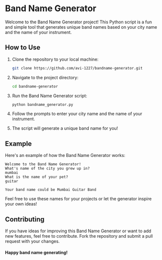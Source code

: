 # Band Name Generator

Welcome to the Band Name Generator project! This Python script is a fun and simple tool that generates unique band names based on your city name and the name of your instrument.

## How to Use

1. Clone the repository to your local machine:

    ```bash
    git clone https://github.com/avi-1227/bandname-generator.git
    ```

2. Navigate to the project directory:

    ```bash
    cd bandname-generator
    ```

3. Run the Band Name Generator script:

    ```bash
    python bandname_generator.py
    ```

4. Follow the prompts to enter your city name and the name of your instrument.

5. The script will generate a unique band name for you!

## Example

Here's an example of how the Band Name Generator works:

```plaintext
Welcome to the Band Name Generator!
What's name of the city you grew up in? 
mumbai
What is the name of your pet? 
guitar

Your band name could be Mumbai Guitar Band
```
Feel free to use these names for your projects or let the generator inspire your own ideas!

## Contributing

If you have ideas for improving this Band Name Generator or want to add new features, feel free to contribute. Fork the repository and submit a pull request with your changes.



#### Happy band name generating!